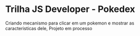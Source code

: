 # Trilha JS Developer - Pokedex

Criando mecanismo para clicar em um pokemon e mostrar as caracteristicas dele, Projeto em processo